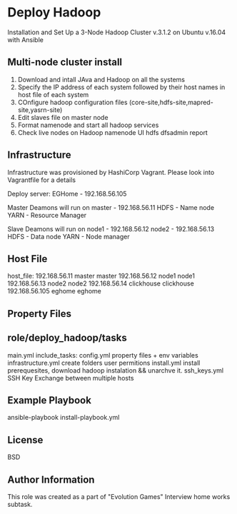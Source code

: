 Deploy Hadoop
=======

Installation and Set Up a 3-Node Hadoop Cluster v.3.1.2 on Ubuntu v.16.04 with Ansible

Multi-node cluster install
------------
1. Download and intall JAva and Hadoop on all the systems
2. Specify the IP address of each system followed by their host names in host file of each system
3. COnfigure hadoop configuration files (core-site,hdfs-site,mapred-site,yasrn-site)
4. Edit slaves file on master node
5. Format namenode and start all hadoop services
6. Check live nodes on Hadoop namenode UI
   hdfs dfsadmin report 

Infrastructure
--------------

Infrastructure was provisioned by HashiCorp Vagrant. Please look into Vagrantfile for a details

Deploy server:
EGHome  -  192.168.56.105

Master Deamons will run on
master  -  192.168.56.11
HDFS - Name node
YARN - Resource Manager

Slave Deamons will run on
node1  -  192.168.56.12
node2  -  192.168.56.13
HDFS - Data node
YARN - Node manager


Host File
------------
host_file:
192.168.56.11 master master
192.168.56.12 node1 node1
192.168.56.13 node2 node2
192.168.56.14 clickhouse clickhouse
192.168.56.105 eghome eghome

Property Files
----------------


role/deploy_hadoop/tasks
----------------
main.yml
  include_tasks:
    config.yml
      property files + env variables
    infrastructure.yml
      create folders user permitions
    install.yml
      install prerequesites, download hadoop instalation && unarchve it.
    ssh_keys.yml
      SSH Key Exchange between multiple hosts

Example Playbook
----------------

ansible-playbook install-playbook.yml

License
-------

BSD

Author Information
------------------

This role was created as a part of "Evolution Games" Interview home works subtask.

